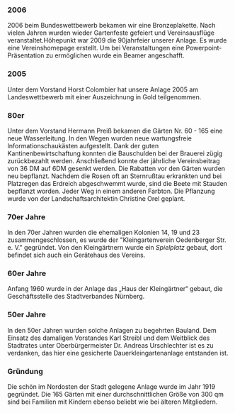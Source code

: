 ### 2006

2006 beim Bundeswettbewerb bekamen wir eine Bronzeplakette. Nach vielen Jahren wurden wieder Gartenfeste gefeiert und Vereinsausflüge veranstaltet.Höhepunkt war 2009 die
90jahrfeier unserer Anlage. Es wurde eine Vereinshomepage erstellt. Um bei Veranstaltungen eine Powerpoint-Präsentation zu ermöglichen wurde ein Beamer angeschafft.

### 2005

Unter dem Vorstand Horst Colombier hat unsere Anlage 2005 am Landeswettbewerb mit einer Auszeichnung in Gold teilgenommen.

### 80er

Unter dem Vorstand Hermann Preiß bekamen die Gärten Nr. 60 - 165 eine neue Wasserleitung. In den Wegen wurden neue wartungsfreie Informationschaukästen aufgestellt. Dank der guten
Kantinenbewirtschaftung konnten die Bauschulden bei der Brauerei zügig zurückbezahlt werden. Anschließend konnte der jährliche Vereinsbeitrag von 36 DM auf 6DM gesenkt werden. Die
Rabatten vor den Gärten wurden neu bepflanzt. Nachdem die Rosen oft an Sternrußtau erkrankten und bei Platzregen das Erdreich abgeschwemmt wurde, sind die Beete mit Stauden
bepflanzt worden. Jeder Weg in einem anderen Farbton. Die Pflanzung wurde von der Landschaftsarchitektin Christine Orel geplant.

### 70er Jahre

In den 70er Jahren wurden die ehemaligen Kolonien 14, 19 und 23 zusammengeschlossen, es wurde der "Kleingartenverein Oedenberger Str. e. V." gegründet. Von den Kleingärtnern wurde
ein *Spielplatz* gebaut, dort befindet sich auch ein Gerätehaus des Vereins.

### 60er Jahre

Anfang 1960 wurde in der Anlage das „Haus der Kleingärtner“ gebaut, die Geschäftsstelle des Stadtverbandes Nürnberg.

### 50er Jahre

In den 50er Jahren wurden solche Anlagen zu begehrten Bauland. Dem Einsatz des damaligen Vorstandes Karl Streibl und dem Weitblick des Stadtrates unter Oberbürgermeister Dr.
Andreas Urschlechter ist es zu verdanken, das hier eine gesicherte Dauerkleingartenanlage entstanden ist.

### Gründung

Die schön im Nordosten der Stadt gelegene Anlage wurde im Jahr 1919 gegründet. Die 165 Gärten mit einer durchschnittlichen Größe von 300 qm sind bei Familien mit Kindern ebenso
beliebt wie bei älteren Mitgliedern.
